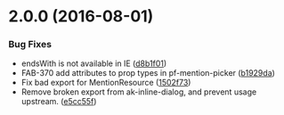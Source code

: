 <a name="2.0.0"></a>
# 2.0.0 (2016-08-01)


### Bug Fixes

* endsWith is not available in IE ([d8b1f01](https://bitbucket.org/atlassian/atlaskit/commits/d8b1f01))
* FAB-370 add attributes to prop types in pf-mention-picker ([b1929da](https://bitbucket.org/atlassian/atlaskit/commits/b1929da))
* Fix bad export for MentionResource ([1502f73](https://bitbucket.org/atlassian/atlaskit/commits/1502f73))
* Remove broken export from ak-inline-dialog, and prevent usage upstream. ([e5cc55f](https://bitbucket.org/atlassian/atlaskit/commits/e5cc55f))



